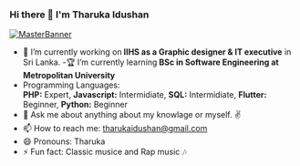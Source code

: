 ### Hi there 👋 I'm Tharuka Idushan

[![MasterBanner](https://www.digitalsolutionservices.com/img/services/website1.gif)](https://rishavchanda.io)

- 🔭 I’m currently working on<strong> IIHS as a Graphic designer & IT executive</strong> in Sri Lanka.
-🏆  I’m currently learning<strong> BSc in Software Engineering at Metropolitan University</strong>
- Programming Languages: <br><strong>PHP:</strong> Expert, <strong>Javascript:</strong> Intermidiate, <strong>SQL:</strong> Intermidiate, <strong>Flutter:</strong> Beginner, <strong>Python:</strong> Beginner
- 💬 Ask me about anything about my knowlage or myself. ✌
- 📫 How to reach me: tharukaidushan@gmail.com
- 😄 Pronouns: Tharuka
- ⚡ Fun fact: Classic musice and Rap music 🎶 


